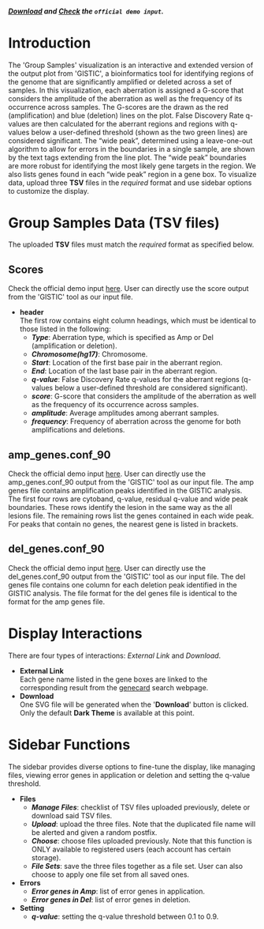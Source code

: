 ##### [Download](https://raw.githubusercontent.com/Nobel-Justin/Oviz-Bio-demo/master/CNV_Group_Samples/demo_data/all_files.zip) and [Check](https://github.com/Nobel-Justin/Oviz-Bio-demo/tree/master/SNV_Context/demo_data) the `official demo input`.

# Introduction
The 'Group Samples' visualization is an interactive and extended version of the output plot from 'GISTIC', a bioinformatics tool for identifying regions of the genome that are significantly amplified or deleted across a set of samples. In this visualization, each aberration is assigned a G-score that considers the amplitude of the aberration as well as the frequency of its occurrence across samples. The G-scores are the drawn as the red (amplification) and blue (deletion) lines on the plot. False Discovery Rate q-values are then calculated for the aberrant regions and regions with q-values below a user-defined threshold (shown as the two green lines) are considered significant. The “wide peak”, determined using a leave-one-out algorithm to allow for errors in the boundaries in a single sample, are shown by the text tags extending from the line plot. The “wide peak” boundaries are more robust for identifying the most likely gene targets in the region. We also lists genes found in each “wide peak” region in a gene box. To visualize data, upload three **TSV** files in the *required* format and use sidebar options to customize the display.

# Group Samples Data (TSV files)
The uploaded **TSV** files must match the *required* format as specified below.

## Scores
Check the official demo input [here](https://github.com/Nobel-Justin/Oviz-Bio-demo/blob/master/CNV_Group_Samples/demo_data/Group_Sample_scores.tsv). User can directly use the score output from the 'GISTIC' tool as our input file.

- **header**<br/>
  The first row contains eight column headings, which must be identical to those listed in the following:
  - __*Type*__: Aberration type, which is specified as Amp or Del (amplification or deletion).
  - __*Chromosome(hg17)*__: Chromosome.
  - __*Start*__: Location of the first base pair in the aberrant region.
  - __*End*__: Location of the last base pair in the aberrant region.
  - __*q-value*__: False Discovery Rate q-values for the aberrant regions (q-values below a user-defined threshold are considered significant).
  - __*score*__: G-score that considers the amplitude of the aberration as well as the frequency of its occurrence across samples.
  - __*amplitude*__: Average amplitudes among aberrant samples.
  - __*frequency*__: Frequency of aberration across the genome for both amplifications and deletions.

## amp\_genes.conf\_90
Check the official demo input [here](https://github.com/Nobel-Justin/Oviz-Bio-demo/blob/master/CNV_Group_Samples/demo_data/Group_Sample_amp_genes.conf_90.tsv). User can directly use the amp\_genes.conf\_90 output from the 'GISTIC' tool as our input file.
The amp genes file contains amplification peaks identified in the GISTIC analysis. The first four rows are cytoband, q-value, residual q-value and wide peak boundaries. These rows identify the lesion in the same way as the all lesions file. The remaining rows list the genes contained in each wide peak. For peaks that contain no genes, the nearest gene is listed in brackets.

## del\_genes.conf\_90
Check the official demo input [here](https://github.com/Nobel-Justin/Oviz-Bio-demo/blob/master/CNV_Group_Samples/demo_data/Group_Sample_del_genes.conf_90.tsv). User can directly use the del\_genes.conf\_90 output from the 'GISTIC' tool as our input file. The del genes file contains one column for each deletion peak identified in the GISTIC analysis. The file format for the del genes file is identical to the format for the amp genes file.

# Display Interactions
There are four types of interactions: *External Link* and *Download*.

- **External Link**<br/>
  Each gene name listed in the gene boxes are linked to the corresponding result from the [genecard](https://www.genecards.org/) search webpage.
- **Download**<br/>
  One SVG file will be generated when the '**Download**' button is clicked. Only the default **Dark Theme** is available at this point.

# Sidebar Functions
The sidebar provides diverse options to fine-tune the display, like managing files, viewing error genes in application or deletion and setting the q-value threshold.

- **Files**
  - __*Manage Files*__: checklist of TSV files uploaded previously, delete or download said TSV files.
  - __*Upload*__: upload the three files. Note that the duplicated file name will be alerted and given a random postfix.
  - __*Choose*__: choose files uploaded previously. Note that this function is ONLY available to registered users (each account has certain storage).
  - __*File Sets*__: save the three files together as a file set. User can also choose to apply one file set from all saved ones.
- **Errors**
  - __*Error genes in Amp*__: list of error genes in application.
  - __*Error genes in Del*__: list of error genes in deletion.
- **Setting**<br/>
  - __*q-value*__: setting the q-value threshold between 0.1 to 0.9.